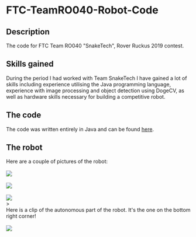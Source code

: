 # FTC-TeamRO040-Robot-Code
## Description
The code for FTC Team RO040 "SnakeTech", Rover Ruckus 2019 contest.<br>
## Skills gained
During the period I had worked with Team SnakeTech I have gained a lot of skills including experience utilising the Java programming language, experience with image processing and object detection using DogeCV, as well as hardware skills necessary for building a competitive robot.<br>
## The code
The code was written entirely in Java and can be found [here](https://github.com/TeodorSocea/FTC-TeamRO040-Robot-Code/tree/main/FTC-RoverRuckus2019/TeamCode/src/main/java).
## The robot
Here are a couple of pictures of the robot:<br><br>
<img src="https://i.imgur.com/bbFmzzC.jpg">
<br><br>
<img src="https://i.imgur.com/BTBISe4.jpeg">
<br><br>
<img src="https://i.imgur.com/MzdhEcT.jpg">
<br>><br>
Here is a clip of the autonomous part of the robot. It's the one on the bottom right corner!
<br><br>
<img src="https://i.imgur.com/g75Ee9E.mp4">
